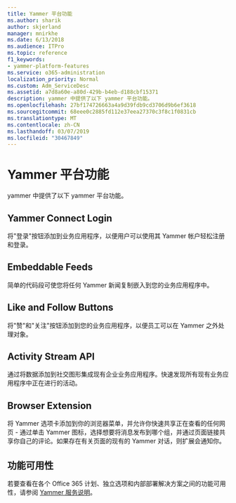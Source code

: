 ```yaml
---
title: Yammer 平台功能
ms.author: sharik
author: skjerland
manager: mnirkhe
ms.date: 6/13/2018
ms.audience: ITPro
ms.topic: reference
f1_keywords:
- yammer-platform-features
ms.service: o365-administration
localization_priority: Normal
ms.custom: Adm_ServiceDesc
ms.assetid: a7d8a60e-a80d-429b-b4eb-d188cbf15371
description: yammer 中提供了以下 yammer 平台功能。
ms.openlocfilehash: 27bf174726663a4a9d39fdb9cd3706d9b6ef3618
ms.sourcegitcommit: 68eee0c2885fd112e37eea27370c3f8c1f0831cb
ms.translationtype: MT
ms.contentlocale: zh-CN
ms.lasthandoff: 03/07/2019
ms.locfileid: "30467849"
---
```

# <a name="yammer-platform-features"></a>Yammer 平台功能

yammer 中提供了以下 yammer 平台功能。
  
## <a name="yammer-connect-login"></a>Yammer Connect Login
<a name="bkmk_YammerConnectLogin"> </a>

将"登录"按钮添加到业务应用程序，以便用户可以使用其 Yammer 帐户轻松注册和登录。
  
## <a name="embeddable-feeds"></a>Embeddable Feeds
<a name="bkmk_EmbeddableFeeds"> </a>

简单的代码段可使您将任何 Yammer 新闻复制嵌入到您的业务应用程序中。
  
## <a name="like-and-follow-buttons"></a>Like and Follow Buttons
<a name="bkmk_LikeAndFollowButtons"> </a>

将"赞"和"关注"按钮添加到您的业务应用程序，以便员工可以在 Yammer 之外处理对象。
  
## <a name="activity-stream-api"></a>Activity Stream API
<a name="bkmk_ActivityStreamAPI"> </a>

通过将数据添加到社交图形集成现有企业业务应用程序。快速发现所有现有业务应用程序中正在进行的活动。
  
## <a name="browser-extension"></a>Browser Extension
<a name="bkmk_BrowserExtension"> </a>

将 Yammer 选项卡添加到你的浏览器菜单，并允许你快速共享正在查看的任何网页 - 通过单击 Yammer 图标，选择想要将消息发布到哪个组，并通过页面链接共享你自己的评论。如果存在有关页面的现有的 Yammer 对话，则扩展会通知你。 
  
## <a name="feature-availability"></a>功能可用性
<a name="bkmk_BrowserExtension"> </a>

若要查看在各个 Office 365 计划、独立选项和内部部署解决方案之间的功能可用性，请参阅 [Yammer 服务说明](yammer-service-description.md)。
  

